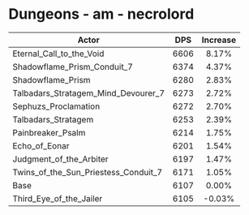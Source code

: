 # Dungeons - am - necrolord
| Actor | DPS | Increase |
|---|:---:|:---:|
|Eternal_Call_to_the_Void|6606|8.17%|
|Shadowflame_Prism_Conduit_7|6374|4.37%|
|Shadowflame_Prism|6280|2.83%|
|Talbadars_Stratagem_Mind_Devourer_7|6273|2.72%|
|Sephuzs_Proclamation|6272|2.70%|
|Talbadars_Stratagem|6253|2.39%|
|Painbreaker_Psalm|6214|1.75%|
|Echo_of_Eonar|6201|1.54%|
|Judgment_of_the_Arbiter|6197|1.47%|
|Twins_of_the_Sun_Priestess_Conduit_7|6171|1.05%|
|Base|6107|0.00%|
|Third_Eye_of_the_Jailer|6105|-0.03%|
